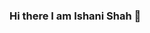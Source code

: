 ### Hi there I am Ishani Shah 👋

<!--
**ishanishah9/ishanishah9** is a ✨ _special_ ✨ repository because its `README.md` (this file) appears on your GitHub profile.

Here are some ideas to get you started:

- 🔭 I’m currently working on something Speacial.
- 🌱 I’m currently learning Deep Learning, NLP , Computer Vision
- 📫 How to reach me: ishanilshah88@gmail.com


